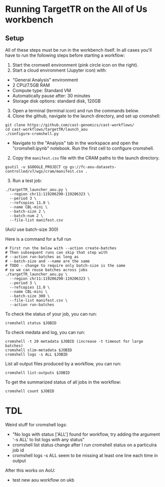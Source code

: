 # Running TargetTR on the All of Us workbench

## Setup

All of these steps must be run in the workbench itself. In all cases you'll have to run the following steps before starting a workflow:

1. Start the cromwell environment (pink circle icon on the right).
2. Start a cloud environment (Jupyter icon) with:
  * "General Analysis" environment
  * 2 CPU/7.5GB RAM
  * Compute type: Standard VM
  * Automatically pause after: 30 minutes
  * Storage disk options: standard disk, 120GB
3. Open a terminal (terminal icon) and run the commands below.
4. Clone the github, navigate to the launch directory, and set up cromshell:

```
git clone https://github.com/cast-genomics/cast-workflows/
cd cast-workflows/targetTR/launch_aou
./configure-cromshell.py
```




* Navigate to the "Analysis" tab in the workspace and open the "cromshell.ipynb" notebook. Run the first cell to configure cromshell. 
 

2. Copy the `manifest.csv` file with the CRAM paths to the launch directory.
```
gsutil -u $GOOGLE_PROJECT cp gs://fc-aou-datasets-controlled/v7/wgs/cram/manifest.csv .
```

3. Run a test job:

```
./targetTR_launcher_aou.py \
  --region chr11:119206290-119206323 \
  --period 3 \
  --refcopies 11.0 \
  --name CBL-mini \
  --batch-size 2 \
  --batch-num 2 \
  --file-list manifest.csv 
```
(AoU use batch-size 300)

Here is a command for a full run
```
# First run the below with --action create-batches
# Then subsequent runs can skip that step with
# --action run-batches as long as 
# --batch-size and --name are the same
# TODO - change to require only batch-size is the same
# so we can reuse batches across jobs
./targetTR_launcher_aou.py \
  --region chr11:119206290-119206323 \
  --period 3 \
  --refcopies 11.0 \
  --name CBL-mini \
  --batch-size 300 \
  --file-list manifest.csv \
  --action run-batches
```

To check the status of your job, you can run:
```
cromshell status $JOBID
```  
       
To check medata and log, you can run:
```
cromshell -t 20 metadata $JOBID (increase -t timeout for large batches)
cromshell slim-metadata $JOBID
cromshell logs -s ALL $JOBID

```
List all output files produced by a workflow, you can run:
```
cromshell list-outputs $JOBID
```

To get the summarized status of all jobs in the workflow:
```
cromshell count $JOBID
```
# TDL

Weird stuff for cromshell logs:
* "No logs with status ['ALL'] found for workflow, try adding the argument '-s ALL' to list logs with any status"
* cromshell list status change after I run cromshell status on a particulra job id
* cromshell logs -s ALL seem to be missing at least one line each time in output

After this works on AoU:
* test new aou workflow on ukb
